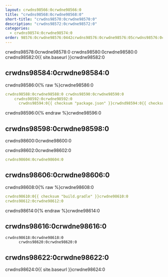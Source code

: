 ```yaml
---
layout: crwdns98566:0crwdne98566:0
title: "crwdns98568:0crwdne98568:0"
short-title: "crwdns98570:0crwdne98570:0"
description: "crwdns98572:0crwdne98572:0"
categories:
  - crwdns98574:0crwdne98574:0
order: 98576:0crwdne98576:0442crwdns98576:0crwdne98576:05crwdns98576:0crwdne98576:0
---
```

crwdns98578:0crwdne98578:0 crwdns98580:0crwdne98580:0 crwdns98582:0{{ site.baseurl }}crwdne98582:0

## crwdns98584:0crwdne98584:0

crwdns98586:0{% raw %}crwdne98586:0

```yaml
crwdns98588:0crwdne98588:0 crwdns98590:0crwdne98590:0
    crwdns98592:0crwdne98592:0
      crwdns98594:0{{ checksum "package.json" }}crwdnd98594:0{{ checksum "package.json" }}crwdne98594:0
```

crwdns98596:0{% endraw %}crwdne98596:0

## crwdns98598:0crwdne98598:0

crwdns98600:0crwdne98600:0

crwdns98602:0crwdne98602:0

```yaml
crwdns98604:0crwdne98604:0
```

## crwdns98606:0crwdne98606:0

crwdns98608:0{% raw %}crwdne98608:0

```yaml
crwdns98610:0{{ checksum "build.gradle" }}crwdne98610:0
crwdns98612:0crwdne98612:0
```

crwdns98614:0{% endraw %}crwdne98614:0

## crwdns98616:0crwdne98616:0

    crwdns98618:0crwdne98618:0
          crwdns98620:0crwdne98620:0
    
    

## crwdns98622:0crwdne98622:0

crwdns98624:0{{ site.baseurl }}crwdne98624:0